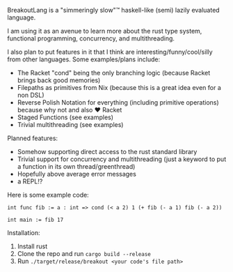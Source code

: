 BreakoutLang is a "simmeringly slow"™ haskell-like (semi) lazily evaluated language.

I am using it as an avenue to learn more about the rust type system, functional programming, concurrency, and multithreading.

I also plan to put features in it that I think are interesting/funny/cool/silly from other languages. Some examples/plans include:

- The Racket "cond" being the only branching logic (because Racket brings back good memories)
- Filepaths as primitives from Nix (because this is a great idea even for a non DSL)
- Reverse Polish Notation for everything (including primitive operations) because why not and also ♥ Racket
- Staged Functions (see examples)
- Trivial multithreading (see examples)

Planned features:

- Somehow supporting direct access to the rust standard library
- Trivial support for concurrency and multithreading (just a keyword to put a function in its own thread/greenthread)
- Hopefully above average error messages 
- a REPL!?

Here is some example code:

```
int func fib := a : int => cond (< a 2) 1 (+ fib (- a 1) fib (- a 2))

int main := fib 17 
```

Installation:

1. Install rust
2. Clone the repo and run `cargo build --release`
3. Run `./target/release/breakout <your code's file path>`
